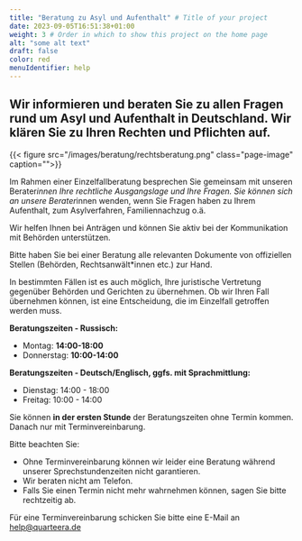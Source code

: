 ```yaml
---
title: "Beratung zu Asyl und Aufenthalt" # Title of your project
date: 2023-09-05T16:51:38+01:00
weight: 3 # Order in which to show this project on the home page
alt: "some alt text"
draft: false
color: red
menuIdentifier: help
---
```

## Wir informieren und beraten Sie zu allen Fragen rund um Asyl und Aufenthalt in Deutschland. Wir klären Sie zu Ihren Rechten und Pflichten auf.

{{< figure src="/images/beratung/rechtsberatung.png" class="page-image" caption="">}}

Im Rahmen einer Einzelfallberatung besprechen Sie gemeinsam mit unseren Berater*innen Ihre rechtliche Ausgangslage und Ihre Fragen. Sie können sich an unsere Berater*innen wenden, wenn Sie Fragen haben zu Ihrem Aufenthalt, zum Asylverfahren, Familiennachzug o.ä.

Wir helfen Ihnen bei Anträgen und können Sie aktiv bei der Kommunikation mit Behörden unterstützen.

Bitte haben Sie bei einer Beratung alle relevanten Dokumente von offiziellen Stellen (Behörden, Rechtsanwält*innen etc.) zur Hand.

In bestimmten Fällen ist es auch möglich, Ihre juristische Vertretung gegenüber Behörden und Gerichten zu übernehmen. Ob wir Ihren Fall übernehmen können, ist eine Entscheidung, die im Einzelfall getroffen werden muss.

**Beratungszeiten - Russisch:**
* Montag: **14:00-18:00**
* Donnerstag: **10:00-14:00**

**Beratungszeiten - Deutsch/Englisch, ggfs. mit Sprachmittlung:**
* Dienstag: 14:00 - 18:00
* Freitag: 10:00 - 14:00

Sie können **in der ersten Stunde** der Beratungszeiten ohne Termin kommen. Danach nur mit Terminvereinbarung.

Bitte beachten Sie:
* Ohne Terminvereinbarung können wir leider eine Beratung während unserer Sprechstundenzeiten nicht garantieren.
* Wir beraten nicht am Telefon.
* Falls Sie einen Termin nicht mehr wahrnehmen können, sagen Sie bitte rechtzeitig ab.

Für eine Terminvereinbarung schicken Sie bitte eine E-Mail an help@quarteera.de